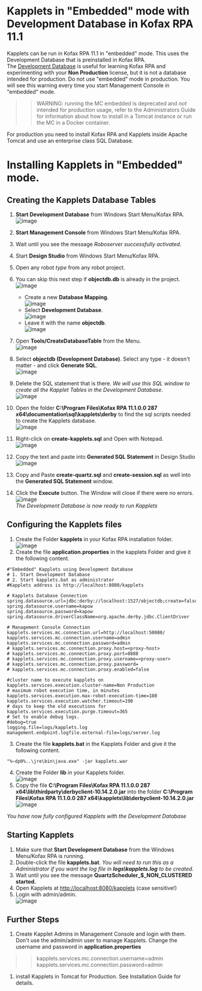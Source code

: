 # Kapplets in "Embedded" mode with Development Database in Kofax RPA 11.1
Kapplets can be run in Kofax RPA 11.1 in "embedded" mode. This uses the Development Database that is preinstalled in Kofax RPA.  
The [Development Database](http://localhost:8080/kapplets) is useful for learning Kofax RPA and experimenting with your **Non Production** license, but it is not a database intended for production. Do not use "embedded" mode in production.
You will see this warning every time you start Management Console in "embedded" mode.
>> WARNING: running the MC embedded is deprecated and *not* intended for production usage, refer to the Administrators Guide for information about how to install in a Tomcat instance or run the MC in a Docker container.

For production you need to install Kofax RPA and Kapplets inside Apache Tomcat and use an enterprise class SQL Database.
# Installing Kapplets in "Embedded" mode.
## Creating the Kapplets Database Tables
1. **Start Development Database** from Windows Start Menu/Kofax RPA.  
![image](https://user-images.githubusercontent.com/47416964/101611356-b1616980-3a09-11eb-92bb-332131c4eede.png)

1. **Start Management Console** from Windows Start Menu/Kofax RPA.
1. Wait until you see the message *Roboserver successfully activated*.
1. Start **Design Studio** from Windows Start Menu/Kofax RPA.
1. Open any robot *type* from any robot project.
1. You can skip this next step if **objectdb.db** is already in the project.  
![image](https://user-images.githubusercontent.com/47416964/101611603-000f0380-3a0a-11eb-9ce2-8c96e385529b.png)  
   * Create a new **Database Mapping**.  
![image](https://user-images.githubusercontent.com/47416964/101610743-f20cb300-3a08-11eb-80b5-05710ea9168d.png)  
   * Select **Development Database**.  
![image](https://user-images.githubusercontent.com/47416964/101610959-3304c780-3a09-11eb-9445-523113c219ec.png)
   * Leave it with the name **objectdb**.  
![image](https://user-images.githubusercontent.com/47416964/101611111-62b3cf80-3a09-11eb-87e6-562ad23bf92b.png)
1. Open **Tools/CreateDatabaseTable** from the Menu.  
![image](https://user-images.githubusercontent.com/47416964/101610355-6eeb5d00-3a08-11eb-824c-b76f39f29152.png)
1. Select **objectdb (Development Database)**. Select any type - it doesn't matter - and click **Generate SQL**.  
![image](https://user-images.githubusercontent.com/47416964/101612429-eb7f3b00-3a0a-11eb-9822-23274735f2e8.png)
1. Delete the SQL statement that is there. *We will use this SQL window to create all the Kapplet Tables in the Development Database*.  
![image](https://user-images.githubusercontent.com/47416964/101612548-0fdb1780-3a0b-11eb-9501-3e5e322a96ca.png)
1. Open the folder **C:\Program Files\Kofax RPA 11.1.0.0 287 x64\documentation\sql\kapplets\derby** to find the sql scripts needed to create the Kapplets database.  
![image](https://user-images.githubusercontent.com/47416964/101610264-4b281700-3a08-11eb-8fed-032815e6614b.png)
1. Right-click on **create-kapplets.sql** and Open with Notepad.  
![image](https://user-images.githubusercontent.com/47416964/101623690-1d979980-3a19-11eb-96bf-6e088d37490a.png)
1. Copy the text and paste into **Generated SQL Statement** in Design Studio  
![image](https://user-images.githubusercontent.com/47416964/101623832-47e95700-3a19-11eb-9046-b9cfcb2cd598.png)
1. Copy and Paste  **create-quartz.sql** and **create-session.sql** as well into the **Generated SQL Statement** window.
1. Click the **Execute** button. The Window will close if there were no errors.  
![image](https://user-images.githubusercontent.com/47416964/101623938-7bc47c80-3a19-11eb-88b5-e5436fac0448.png)  
*The Development Database is now ready to run Kapplets*
## Configuring the Kapplets files
1. Create the Folder **kapplets** in your Kofax RPA installation folder.  
![image](https://user-images.githubusercontent.com/47416964/101624156-d3fb7e80-3a19-11eb-8d55-0067e0d59921.png)
1. Create the file **application.properties** in the kapplets Folder and give it the following content.  
  ```
#"Embedded" Kapplets using Development Database
# 1. Start Development Database
# 2. Start kapplets.bat as administrator
#Kapplets address is http://localhost:8080/kapplets

# Kapplets Database Connection
spring.datasource.url=jdbc:derby://localhost:1527/objectdb;create=false
spring.datasource.username=kapow
spring.datasource.password=kapow
spring.datasource.driverClassName=org.apache.derby.jdbc.ClientDriver

# Management Console Connection
kapplets.services.mc.connection.url=http://localhost:50080/
kapplets.services.mc.connection.username=admin
kapplets.services.mc.connection.password=admin
# kapplets.services.mc.connection.proxy.host=<proxy-host>
# kapplets.services.mc.connection.proxy.port=8888
# kapplets.services.mc.connection.proxy.username=<proxy-user>
# kapplets.services.mc.connection.proxy.password=
# kapplets.services.mc.connection.proxy.enabled=false

#cluster name to execute kapplets on
kapplets.services.execution.cluster-name=Non Production
# maximum robot execution time, in minutes
kapplets.services.execution.max-robot-execution-time=180
kapplets.services.execution.watcher.timeout=190
# days to keep the old executions for
kapplets.services.execution.purge.timeout=365
# Set to enable debug logs.
#debug=true
logging.file=logs/kapplets.log
management.endpoint.logfile.external-file=logs/server.log
```
3. Create the file **kapplets.bat** in the Kapplets Folder and give it the following content.
  ```
"%~dp0%..\jre\bin\java.exe" -jar kapplets.war 
```
4. Create the Folder **lib** in your Kapplets folder.  
![image](https://user-images.githubusercontent.com/47416964/101624461-3ce2f680-3a1a-11eb-897e-85a3de243d53.png)
1. Copy the file **C:\Program Files\Kofax RPA 11.1.0.0 287 x64\lib\thirdparty\derbyclient-10.14.2.0.jar** into the folder
**C:\Program Files\Kofax RPA 11.1.0.0 287 x64\kapplets\lib\derbyclient-10.14.2.0.jar**  
![image](https://user-images.githubusercontent.com/47416964/101627543-cb597700-3a1e-11eb-80ee-b0368153b491.png)

*You have now fully configured Kapplets with the Development Database*
## Starting Kapplets
1. Make sure that **Start Development Database** from the Windows Menu/Kofax RPA is running.
1. Double-click the file **kapplets.bat**. *You will need to run this as a Administrator if you want the log file in **logs\kapplets.log** to be created.*
1. Wait until you see the message **QuartzScheduler_$_NON_CLUSTERED started.**
1. Open Kapplets at [http://localhost:8080/kapplets](http://localhost:8080/kapplets) (case sensitive!)
1. Login with admin/admin.  
![image](https://user-images.githubusercontent.com/47416964/101625373-9861b400-3a1b-11eb-84b2-9a8fe9bf8ab0.png)

## Further Steps
1. Create Kapplet Admins in Management Console and login with them. Don't use the admin/admin user to manage Kapplets. Change the username and password in **application.properties**
>> kapplets.services.mc.connection.username=admin  
kapplets.services.mc.connection.password=admin
1. install Kapplets in Tomcat for Production. See Installation Guide for details.
